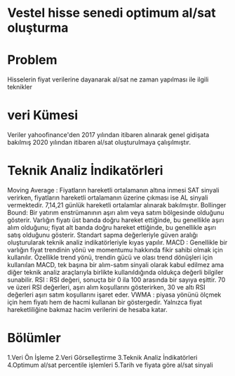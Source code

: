 # Vestel hisse senedi optimum al/sat oluşturma
# Problem
Hisselerin fiyat verilerine dayanarak al/sat ne zaman yapılması ile ilgili teknikler
# veri Kümesi
Veriler yahoofinance'den 2017 yılından itibaren alınarak genel gidişata bakılmış 2020 yılından itibaren al/sat oluşturulmaya çalışılmıştır.
# Teknik Analiz İndikatörleri
Moving Average : Fiyatların hareketli ortalamanın altına inmesi SAT sinyali verirken, fiyatların hareketli ortalamanın üzerine çıkması ise AL sinyali vermektedir. 7,14,21 günlük hareketli ortalamlar alınarak bakılmıştır.
Bollinger Bound: Bir yatırım enstrümanının aşırı alım veya satım bölgesinde olduğunu gösterir. Varlığın fiyatı üst banda doğru hareket ettiğinde, bu genellikle aşırı alım olduğunu; fiyat alt banda doğru hareket ettiğinde, bu genellikle aşırı satış olduğunu gösterir. Standart sapma değerleriyle güven aralığı oluşturularak teknik analiz indikatörleriyle kıyas yapılır.
MACD : Genellikle bir varlığın fiyat trendinin yönü ve momentumu hakkında fikir sahibi olmak için kullanılır. Özellikle trend yönü, trendin gücü ve olası trend dönüşleri için kullanılan MACD, tek başına bir alım-satım sinyali olarak kabul edilmez ama diğer teknik analiz araçlarıyla birlikte kullanıldığında oldukça değerli bilgiler sunabilir.
RSI : RSI değeri, sonuçta bir 0 ila 100 arasında bir sayıya eşittir. 70 ve üzeri RSI değerleri, aşırı alım koşullarını gösterirken, 30 ve altı RSI değerleri aşırı satım koşullarını işaret eder.
VWMA : piyasa yönünü ölçmek için hem fiyatı hem de hacmi kullanan bir göstergedir. Yalnızca fiyat hareketliliğine bakmaz hacim verilerini de hesaba katar.
# Bölümler
1.Veri Ön İşleme
2.Veri Görselleştirme
3.Teknik Analiz İndikatörleri
4.Optimum al/sat percentile işlemleri
5.Tarih ve fiyata göre al/sat sinyali
